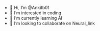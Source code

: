 - 👋 Hi, I’m @Ankitb01
- 👀 I’m interested in coding
- 🌱 I’m currently learning AI
- 💞️ I’m looking to collaborate on Neural_link 

